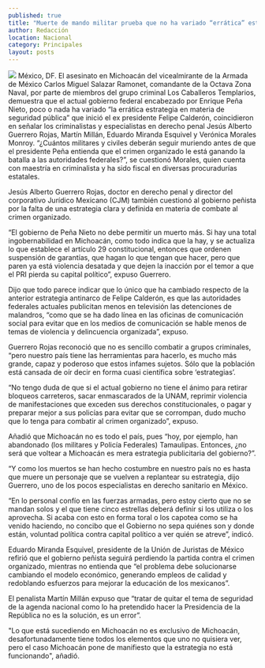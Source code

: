 ```yaml
---
published: true
title: "Muerte de mando militar prueba que no ha variado “errática” estrategia que inició Calderón: expertos"
author: Redacción
location: Nacional
category: Principales
layout: posts
---
```


![](http://i.imgur.com/eoqeNqKm.jpg)
México, DF. El asesinato en Michoacán del vicealmirante de la Armada de México Carlos Miguel Salazar Ramonet, comandante de la Octava Zona Naval, por parte de miembros del grupo criminal Los Caballeros Templarios, demuestra que el actual gobierno federal encabezado por Enrique Peña Nieto, poco o nada ha variado “la errática estrategia en materia de seguridad pública” que inició el ex presidente Felipe Calderón, coincidieron en señalar los criminalistas y especialistas en derecho penal Jesús Alberto Guerrero Rojas, Martín Millán, Eduardo Miranda Esquivel y Verónica Morales Monroy.
“¿Cuántos militares y civiles deberán seguir muriendo antes de que el presidente Peña entienda que el crimen organizado le está ganando la batalla a las autoridades federales?”, se cuestionó Morales, quien cuenta con maestría en criminalista y ha sido fiscal en diversas procuradurías estatales.

Jesús Alberto Guerrero Rojas, doctor en derecho penal y director del corporativo Jurídico Mexicano (CJM) también cuestionó al gobierno peñista por la falta de una estrategia clara y definida en materia de combate al crimen organizado.

“El gobierno de Peña Nieto no debe permitir un muerto más. Si hay una total ingobernabilidad en Michoacán, como todo indica que la hay, y se actualiza lo que establece el artículo 29 constitucional, entonces que ordenen suspensión de garantías, que hagan lo que tengan que hacer, pero que paren ya está violencia desatada y que dejen la inacción por el temor a que el PRI pierda su capital político”, expuso Guerrero.

Dijo que todo parece indicar que lo único que ha cambiado respecto de la anterior estrategia antinarco de Felipe Calderón, es que las autoridades federales actuales publicitan menos en televisión las detenciones de malandros, “como que se ha dado línea en las oficinas de comunicación social para evitar que en los medios de comunicación se hable menos de temas de violencia y delincuencia organizada”, expuso.

Guerrero Rojas reconoció que no es sencillo combatir a grupos criminales, “pero nuestro país tiene las herramientas para hacerlo, es mucho más grande, capaz y poderoso que estos infames sujetos.  Sólo que  la población está cansada de oír decir en forma cuasi científica sobre ‘estrategias’.

“No tengo duda de que si el actual gobierno no tiene el ánimo para retirar bloqueos carreteros, sacar enmascarados de la UNAM, reprimir violencia de manifestaciones que exceden sus derechos constitucionales, o pagar y preparar mejor a sus policías para evitar que se corrompan, dudo mucho que lo tenga para combatir al crimen organizado”, expuso.

Añadió que Michoacán no es todo el país, pues “hoy, por ejemplo, han abandonado (los militares y Policía Federales) Tamaulipas. Entonces, ¿no será que voltear a Michoacán es mera estrategia publicitaria del gobierno?”.  

“Y como los muertos se han hecho costumbre en nuestro país no es hasta que muere un personaje que se vuelven a replantear su estrategia, dijo Guerrero, uno de los pocos especialistas en derecho sanitario en México.

“En lo personal confío en las fuerzas armadas, pero estoy cierto que no se mandan solos y el que tiene cinco estrellas deberá definir si los utiliza o los aprovecha. Si acaba con esto en forma toral o los capotea como se ha venido haciendo, no concibo que el Gobierno no sepa quiénes son y donde están, voluntad política contra capital político a ver quién se atreve”, indicó.

Eduardo Miranda Esquivel, presidente de la Unión de Juristas de México refirió que el gobierno peñista seguirá perdiendo la partida contra el crimen organizado, mientras no entienda que “el problema debe solucionarse cambiando el modelo económico, generando empleos de calidad y redoblando esfuerzos para mejorar la educación de los mexicanos”.

El penalista Martín Millán expuso que “tratar de quitar el tema de seguridad de la agenda nacional como lo ha pretendido hacer la Presidencia de la República no es la solución, es un error”.

"Lo que está sucediendo en Michoacán no es exclusivo de Michoacán, desafortunadamente tiene todos los elementos que uno no quisiera ver, pero el caso Michoacán pone de manifiesto que la estrategia no está funcionando", añadió.
